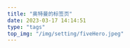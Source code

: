 ```yaml
---
title: "奥特曼的标签页"
date: 2023-03-17 14:14:51
type: "tags"
top_img: "/img/setting/fiveHero.jpeg"
---
```

